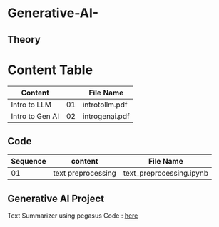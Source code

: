 # Generative-AI-


## Theory 
# Content Table

| Content      | | File Name |
| --------- | --- | ----------- |
| Intro to LLM     | 01 | introtollm.pdf    |
| Intro to Gen AI     | 02 | introgenai.pdf   |



## Code 

| Sequence     | content | File Name |
| --------- | --- | ----------- |
| 01    | text preprocessing| text_preprocessing.ipynb  |



## Generative AI Project 
Text Summarizer using pegasus 
 Code : [here](https://github.com/ParthDave111/Generative-AI-/blob/main/Text_Summarization_medium.ipynb)

